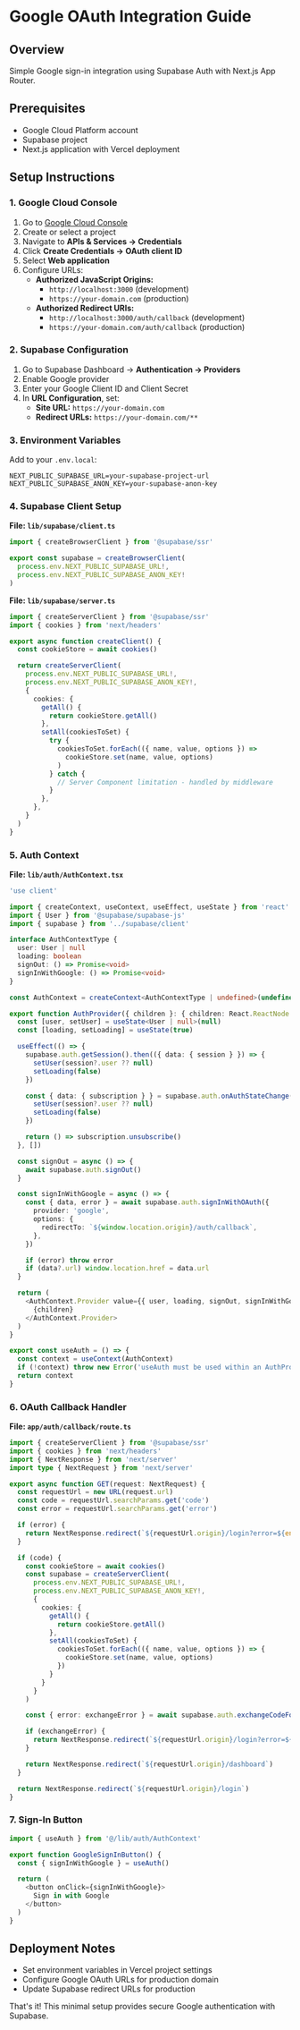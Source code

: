 # Google OAuth Integration Guide

## Overview

Simple Google sign-in integration using Supabase Auth with Next.js App Router.

## Prerequisites

- Google Cloud Platform account
- Supabase project
- Next.js application with Vercel deployment

## Setup Instructions

### 1. Google Cloud Console

1. Go to [Google Cloud Console](https://console.cloud.google.com/)
2. Create or select a project
3. Navigate to **APIs & Services → Credentials**
4. Click **Create Credentials → OAuth client ID**
5. Select **Web application**
6. Configure URLs:
   - **Authorized JavaScript Origins:**
     - `http://localhost:3000` (development)
     - `https://your-domain.com` (production)
   - **Authorized Redirect URIs:**
     - `http://localhost:3000/auth/callback` (development)
     - `https://your-domain.com/auth/callback` (production)

### 2. Supabase Configuration

1. Go to Supabase Dashboard → **Authentication → Providers**
2. Enable Google provider
3. Enter your Google Client ID and Client Secret
4. In **URL Configuration**, set:
   - **Site URL:** `https://your-domain.com`
   - **Redirect URLs:** `https://your-domain.com/**`

### 3. Environment Variables

Add to your `.env.local`:

```env
NEXT_PUBLIC_SUPABASE_URL=your-supabase-project-url
NEXT_PUBLIC_SUPABASE_ANON_KEY=your-supabase-anon-key
```

### 4. Supabase Client Setup

**File: `lib/supabase/client.ts`**

```typescript
import { createBrowserClient } from '@supabase/ssr'

export const supabase = createBrowserClient(
  process.env.NEXT_PUBLIC_SUPABASE_URL!,
  process.env.NEXT_PUBLIC_SUPABASE_ANON_KEY!
)
```

**File: `lib/supabase/server.ts`**

```typescript
import { createServerClient } from '@supabase/ssr'
import { cookies } from 'next/headers'

export async function createClient() {
  const cookieStore = await cookies()

  return createServerClient(
    process.env.NEXT_PUBLIC_SUPABASE_URL!,
    process.env.NEXT_PUBLIC_SUPABASE_ANON_KEY!,
    {
      cookies: {
        getAll() {
          return cookieStore.getAll()
        },
        setAll(cookiesToSet) {
          try {
            cookiesToSet.forEach(({ name, value, options }) =>
              cookieStore.set(name, value, options)
            )
          } catch {
            // Server Component limitation - handled by middleware
          }
        },
      },
    }
  )
}
```

### 5. Auth Context

**File: `lib/auth/AuthContext.tsx`**

```typescript
'use client'

import { createContext, useContext, useEffect, useState } from 'react'
import { User } from '@supabase/supabase-js'
import { supabase } from '../supabase/client'

interface AuthContextType {
  user: User | null
  loading: boolean
  signOut: () => Promise<void>
  signInWithGoogle: () => Promise<void>
}

const AuthContext = createContext<AuthContextType | undefined>(undefined)

export function AuthProvider({ children }: { children: React.ReactNode }) {
  const [user, setUser] = useState<User | null>(null)
  const [loading, setLoading] = useState(true)

  useEffect(() => {
    supabase.auth.getSession().then(({ data: { session } }) => {
      setUser(session?.user ?? null)
      setLoading(false)
    })

    const { data: { subscription } } = supabase.auth.onAuthStateChange((event, session) => {
      setUser(session?.user ?? null)
      setLoading(false)
    })

    return () => subscription.unsubscribe()
  }, [])

  const signOut = async () => {
    await supabase.auth.signOut()
  }

  const signInWithGoogle = async () => {
    const { data, error } = await supabase.auth.signInWithOAuth({
      provider: 'google',
      options: {
        redirectTo: `${window.location.origin}/auth/callback`,
      },
    })

    if (error) throw error
    if (data?.url) window.location.href = data.url
  }

  return (
    <AuthContext.Provider value={{ user, loading, signOut, signInWithGoogle }}>
      {children}
    </AuthContext.Provider>
  )
}

export const useAuth = () => {
  const context = useContext(AuthContext)
  if (!context) throw new Error('useAuth must be used within an AuthProvider')
  return context
}
```

### 6. OAuth Callback Handler

**File: `app/auth/callback/route.ts`**

```typescript
import { createServerClient } from '@supabase/ssr'
import { cookies } from 'next/headers'
import { NextResponse } from 'next/server'
import type { NextRequest } from 'next/server'

export async function GET(request: NextRequest) {
  const requestUrl = new URL(request.url)
  const code = requestUrl.searchParams.get('code')
  const error = requestUrl.searchParams.get('error')

  if (error) {
    return NextResponse.redirect(`${requestUrl.origin}/login?error=${encodeURIComponent(error)}`)
  }

  if (code) {
    const cookieStore = await cookies()
    const supabase = createServerClient(
      process.env.NEXT_PUBLIC_SUPABASE_URL!,
      process.env.NEXT_PUBLIC_SUPABASE_ANON_KEY!,
      {
        cookies: {
          getAll() {
            return cookieStore.getAll()
          },
          setAll(cookiesToSet) {
            cookiesToSet.forEach(({ name, value, options }) => {
              cookieStore.set(name, value, options)
            })
          }
        }
      }
    )

    const { error: exchangeError } = await supabase.auth.exchangeCodeForSession(code)

    if (exchangeError) {
      return NextResponse.redirect(`${requestUrl.origin}/login?error=${encodeURIComponent(exchangeError.message)}`)
    }

    return NextResponse.redirect(`${requestUrl.origin}/dashboard`)
  }

  return NextResponse.redirect(`${requestUrl.origin}/login`)
}
```

### 7. Sign-In Button

```typescript
import { useAuth } from '@/lib/auth/AuthContext'

export function GoogleSignInButton() {
  const { signInWithGoogle } = useAuth()

  return (
    <button onClick={signInWithGoogle}>
      Sign in with Google
    </button>
  )
}
```

## Deployment Notes

- Set environment variables in Vercel project settings
- Configure Google OAuth URLs for production domain
- Update Supabase redirect URLs for production

That's it! This minimal setup provides secure Google authentication with Supabase.